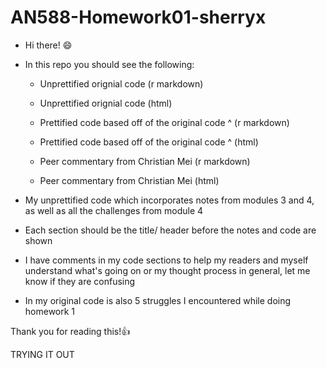 # AN588-Homework01-sherryx

-   Hi there! 😄

-   In this repo you should see the following:

    -   Unprettified orignial code (r markdown)

    -   Unprettified orignial code (html)

    -   Prettified code based off of the original code \^ (r markdown)

    -   Prettified code based off of the original code \^ (html)

    -   Peer commentary from Christian Mei (r markdown)

    -   Peer commentary from Christian Mei (html)

-   My unprettified code which incorporates notes from modules 3 and 4, as well as all the challenges from module 4

-   Each section should be the title/ header before the notes and code are shown

-   I have comments in my code sections to help my readers and myself understand what's going on or my thought process in general, let me know if they are confusing

-   In my original code is also 5 struggles I encountered while doing homework 1

Thank you for reading this!👍

TRYING IT OUT
